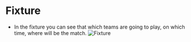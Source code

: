 # Fixture 

- In the fixture you can see that which teams are going to play, on which time, where will be the match.
![Fixture](/screenshots/fixture.png)